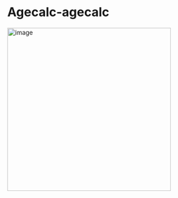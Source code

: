 # Agecalc-agecalc

<img width="373" alt="image" src="https://github.com/user-attachments/assets/d1952215-a5b9-4b13-92b6-dceafca36bc3">
